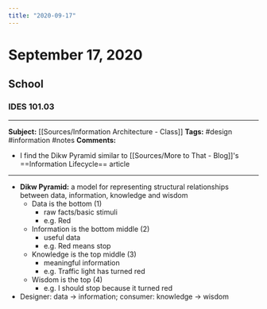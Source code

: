 ```yaml
---
title: "2020-09-17"
---
```


# September 17, 2020
## School
### IDES 101.03
---
**Subject:**  [[Sources/Information Architecture - Class]]
**Tags:** #design #information #notes 
**Comments:**
- I find the Dikw Pyramid similar to [[Sources/More to That - Blog]]'s ==Information Lifecycle== article

---
- **Dikw Pyramid:** a model for representing structural relationships between data, information, knowledge and wisdom
	- Data is the bottom (1)
		- raw facts/basic stimuli
		- e.g. Red
	- Information is the bottom middle (2)
		- useful data
		- e.g. Red means stop
	- Knowledge is the top middle (3)
		- meaningful information
		- e.g. Traffic light has turned red
   - Wisdom is the top (4)
	   - e.g. I should stop because it turned red
- Designer: data -> information; consumer: knowledge -> wisdom
